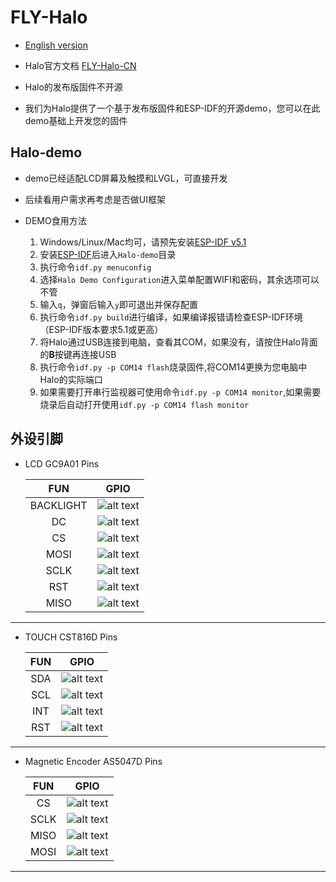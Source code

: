 # FLY-Halo

* [English version](./README.md)

* Halo官方文档 [FLY-Halo-CN](https://mellow.klipper.cn/?lang=zh_cn#/board/fly_halo/)
* Halo的发布版固件不开源
* 我们为Halo提供了一个基于发布版固件和ESP-IDF的开源demo，您可以在此demo基础上开发您的固件

## Halo-demo

* demo已经适配LCD屏幕及触摸和LVGL，可直接开发
* 后续看用户需求再考虑是否做UI框架

* DEMO食用方法

  1. Windows/Linux/Mac均可，请预先安装[ESP-IDF v5.1](https://github.com/espressif/esp-idf/tree/release/v5.1)
  2. 安装[ESP-IDF](https://github.com/espressif/esp-idf/tree/release/v5.1)后进入`Halo-demo`目录
  3. 执行命令`idf.py menuconfig`
  4. 选择`Halo Demo Configuration`进入菜单配置WIFI和密码，其余选项可以不管
  5. 输入`q`，弹窗后输入`y`即可退出并保存配置
  6. 执行命令`idf.py build`进行编译，如果编译报错请检查ESP-IDF环境（ESP-IDF版本要求5.1或更高）
  7. 将Halo通过USB连接到电脑，查看其COM，如果没有，请按住Halo背面的**B**按键再连接USB
  8. 执行命令`idf.py -p COM14 flash`烧录固件,将COM14更换为您电脑中Halo的实际端口
  9. 如果需要打开串行监视器可使用命令`idf.py -p COM14 monitor`,如果需要烧录后自动打开使用`idf.py -p COM14 flash monitor`

## 外设引脚

[nc]: https://img.shields.io/badge/-NC-red "NC"

* LCD GC9A01 Pins

  |     FUN       |          GPIO           |
  | :-----------: | :---------------------: |
  |   BACKLIGHT   | ![alt text](https://img.shields.io/badge/-GPIO08-green) |
  |     DC        | ![alt text](https://img.shields.io/badge/-GPIO09-green) |
  |     CS        | ![alt text](https://img.shields.io/badge/-GPIO10-green) |
  |     MOSI      | ![alt text](https://img.shields.io/badge/-GPIO11-green) |
  |     SCLK      | ![alt text](https://img.shields.io/badge/-GPIO12-green) |
  |     RST       | ![alt text](https://img.shields.io/badge/-GPIO13-green) |
  |     MISO      | ![alt text][nc] |

----

* TOUCH CST816D Pins

  |     FUN       |          GPIO           |
  | :-----------: | :---------------------: |
  |     SDA       | ![alt text](https://img.shields.io/badge/-GPIO39-blue) |
  |     SCL       | ![alt text](https://img.shields.io/badge/-GPIO40-blue) |
  |     INT       | ![alt text](https://img.shields.io/badge/-GPIO41-blue) |
  |     RST       | ![alt text](https://img.shields.io/badge/-GPIO42-blue) |

----

* Magnetic Encoder AS5047D Pins

  |     FUN       |          GPIO           |
  | :-----------: | :---------------------: |
  |     CS        | ![alt text](https://img.shields.io/badge/-GPIO15-indigo) |
  |     SCLK      | ![alt text](https://img.shields.io/badge/-GPIO16-indigo) |
  |     MISO      | ![alt text](https://img.shields.io/badge/-GPIO17-indigo) |
  |     MOSI      | ![alt text](https://img.shields.io/badge/-GPIO18-indigo) |

----


